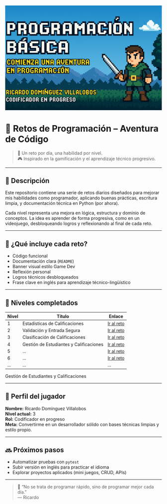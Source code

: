 ![image alt](https://github.com/dinovillalobos/Retos_Programacion/blob/f8475529e5e9c43acb4cc687d2b73c5eb5904374/Imgenes/nivel1Fondo.png)
# 🚀 Retos de Programación – Aventura de Código

> 📅 Un reto por día, una habilidad por nivel.  
> 🎮 Inspirado en la gamificación y el aprendizaje técnico progresivo.

---

## 📌 Descripción

Este repositorio contiene una serie de retos diarios diseñados para mejorar mis habilidades como programador, aplicando buenas prácticas, escritura limpia, y documentación técnica en Python (por ahora).

Cada nivel representa una mejora en lógica, estructura y dominio de conceptos. La idea es aprender de forma progresiva, como en un videojuego, desbloqueando logros y reflexionando al final de cada reto.

---

## 🧠 ¿Qué incluye cada reto?

- Código funcional
- Documentación clara (`README`)
- Banner visual estilo Game Dev
- Reflexión personal
- Logros técnicos desbloqueados
- Frase clave en inglés para aprendizaje técnico-lingüístico

---

## 🧩 Niveles completados

| Nivel | Título                         | Enlace                             |
|-------|-------------------------------|------------------------------------|
| 1     | Estadísticas de Calificaciones | [Ir al reto](Nivel1) |
| 2     | Validación y Entrada Segura    | [Ir al reto](Nivel2)   |
| 3     | Clasificación de Calificaciones | [Ir al reto](Nivel3)|
| 4     | Gestión de Estudiantes y Calificaciones | [Ir al reto](Nivel4) |
| 5     | ...                        | [Ir al reto](Nivel5)   |
| 6     | ...                         | [Ir al reto](Nivel6)|
| ...   | ...                             | ...                                |


Gestión de Estudiantes y Calificaciones

---

## 🏅 Perfil del jugador

**Nombre:** Ricardo Domínguez Villalobos  
**Nivel actual:** 3  
**Rol:** Codificador en progreso  
**Meta:** Convertirme en un desarrollador sólido con bases técnicas limpias y estilo propio.

---

## 🔜 Próximos pasos

- Automatizar pruebas con `pytest`
- Subir versión en inglés para practicar el idioma
- Explorar proyectos aplicados (mini juegos, CRUD, APIs)

---

> 💬 “No se trata de programar rápido, sino de programar mejor cada día.”  
> — Ricardo


